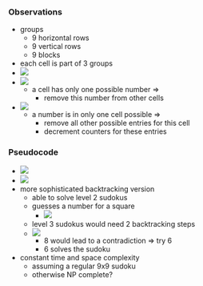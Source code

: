 ### Observations
+ groups
	+ 9 horizontal rows
	+ 9 vertical rows
	+ 9 blocks
+ each cell is part of 3 groups
+ ![](Pasted%20image%2020231105151114.png)
+ ![](Pasted%20image%2020231106113437.png)
	+ a cell has only one possible number =>
		+ remove this number from other cells
+ ![](Pasted%20image%2020231106113244.png)
	+ a number is in only one cell possible =>
		+ remove all other possible entries for this cell
		+ decrement counters for these entries

### Pseudocode
+ ![](Pasted%20image%2020231106114100.png)
+ ![](Pasted%20image%2020231106114438.png)
+ more sophisticated backtracking version
	+ able to solve level 2 sudokus
	+ guesses a number for a square
		+ ![](Pasted%20image%2020231106120120.png)
	+ level 3 sudokus would need 2 backtracking steps
	+ ![](Pasted%20image%2020231106120311.png)
		+ 8 would lead to a contradiction => try 6
		+ 6 solves the sudoku
+ constant time and space complexity
	+ assuming a regular 9x9 sudoku
	+ otherwise NP complete?
